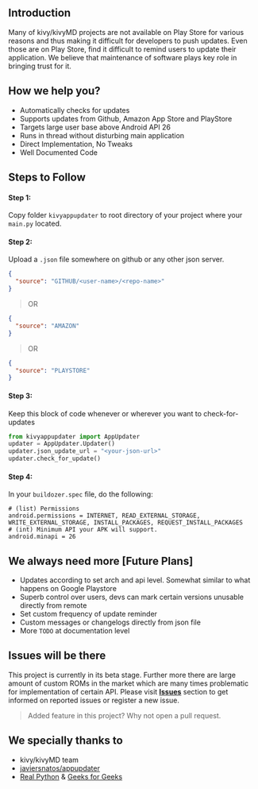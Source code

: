 ## Introduction
Many of kivy/kivyMD projects are not available on Play Store for various reasons and thus making it difficult for developers to push updates. Even those are on Play Store, find it difficult to remind users to update their application. We believe that maintenance of software plays key role in bringing trust for it.

## How we help you?
- Automatically checks for updates
- Supports updates from Github, Amazon App Store and PlayStore
- Targets large user base above Android API 26
- Runs in thread without disturbing main application
- Direct Implementation, No Tweaks
- Well Documented Code

## Steps to Follow
#### Step 1:
Copy folder `kivyappupdater` to root directory of your project where your `main.py` located.

#### Step 2:
Upload a `.json` file somewhere on github or any other json server.
```json
{
  "source": "GITHUB/<user-name>/<repo-name>"
} 
```

> OR
 
```json
{
  "source": "AMAZON"
}
``` 

> OR 
 
```json
{
  "source": "PLAYSTORE"
}
```
#### Step 3:
Keep this block of code whenever or wherever you want to check-for-updates
```python
from kivyappupdater import AppUpdater
updater = AppUpdater.Updater()
updater.json_update_url = "<your-json-url>"
updater.check_for_update()
```
#### Step 4:
In your `buildozer.spec` file, do the following:
```spec
# (list) Permissions
android.permissions = INTERNET, READ_EXTERNAL_STORAGE, WRITE_EXTERNAL_STORAGE, INSTALL_PACKAGES, REQUEST_INSTALL_PACKAGES
# (int) Minimum API your APK will support.
android.minapi = 26
```

## We always need more [Future Plans]
- Updates according to set arch and api level. Somewhat similar to what happens on Google Playstore
- Superb control over users, devs can mark certain versions unusable directly from remote
- Set custom frequency of update reminder
- Custom messages or changelogs directly from json file
- More `TODO` at documentation level

## Issues will be there
This project is currently in its beta stage. Further more there are large amount of custom ROMs in the market which are many times problematic for implementation of certain API.
Please visit [**Issues**](https://github.com/darpan5552/KivyAppUpdater/issues) section to get informed on reported issues or register a new issue.
> Added feature in this project? Why not open a pull request.

## We specially thanks to
- kivy/kivyMD team
- [javiersnatos/appupdater](https://github.com/javiersantos/AppUpdater)
- [Real Python](https://realpython.com/) & [Geeks for Geeks](https://www.geeksforgeeks.org/)
